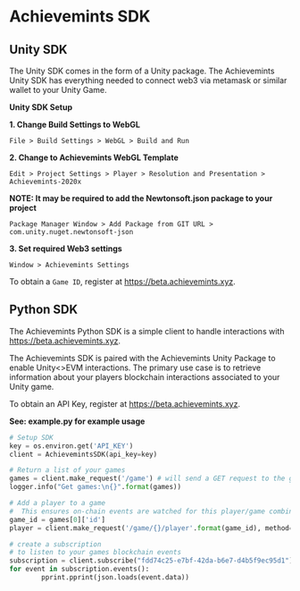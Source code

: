 # Achievemints SDK

## Unity SDK

The Unity SDK comes in the form of a Unity package. The Achievemints Unity SDK has everything needed to connect web3 via metamask or similar wallet to your Unity Game. 

**Unity SDK Setup**

**1. Change Build Settings to WebGL**

`File > Build Settings > WebGL > Build and Run`

**2. Change to Achievemints WebGL Template**

`Edit > Project Settings > Player > Resolution and Presentation > Achievemints-2020x`

**NOTE: It may be required to add the Newtonsoft.json package to your project**

`Package Manager Window > Add Package from GIT URL > com.unity.nuget.newtonsoft-json`

**3. Set required Web3 settings**

`Window > Achievemints Settings`

To obtain a `Game ID`, register at https://beta.achievemints.xyz.

## Python SDK

The Achievemints Python SDK is a simple client to handle interactions with https://beta.achievemints.xyz.

The Achievemints SDK is paired with the Achievemints Unity Package to enable Unity<>EVM interactions.
The primary use case is to retrieve information about your players blockchain interactions associated to your Unity game.

To obtain an API Key, register at https://beta.achievemints.xyz.

**See: example.py for example usage**

```python
# Setup SDK
key = os.environ.get('API_KEY')
client = AchievemintsSDK(api_key=key)

# Return a list of your games
games = client.make_request('/game') # will send a GET request to the games endpoint
logger.info("Get games:\n{}".format(games))

# Add a player to a game
#  This ensures on-chain events are watched for this player/game combination
game_id = games[0]['id']
player = client.make_request('/game/{}/player'.format(game_id), method="POST", body={"wallet": "0x0"})

# create a subscription
# to listen to your games blockchain events
subscription = client.subscribe("fdd74c25-e7bf-42da-b6e7-d4b5f9ec95d1")
for event in subscription.events():
        pprint.pprint(json.loads(event.data))
```